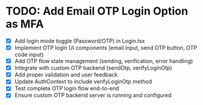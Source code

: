 # TODO: Add Email OTP Login Option as MFA

- [x] Add login mode toggle (Password/OTP) in Login.tsx
- [x] Implement OTP login UI components (email input, send OTP button, OTP code input)
- [x] Add OTP flow state management (sending, verification, error handling)
- [x] Integrate with custom OTP backend (sendOtp, verifyLoginOtp)
- [x] Add proper validation and user feedback
- [x] Update AuthContext to include verifyLoginOtp method
- [x] Test complete OTP login flow end-to-end
- [x] Ensure custom OTP backend server is running and configured
